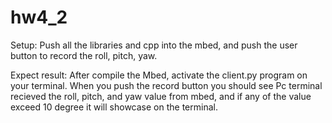 # hw4_2
Setup: Push all the libraries and cpp into the mbed, and push the user button to record the roll, pitch, yaw.

Expect result: After compile the Mbed, activate the client.py program on your terminal. When you push the record button you should see Pc terminal recieved the roll, pitch, and yaw value from mbed, and if any of the value exceed 10 degree it will showcase on the terminal.

